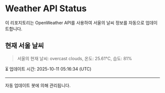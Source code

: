 
# Weather API Status

이 리포지토리는 OpenWeather API를 사용하여 서울의 날씨 정보를 자동으로 업데이트합니다.

## 현재 서울 날씨
> 서울의 현재 날씨: overcast clouds, 온도: 25.61°C, 습도: 81%

⏳ 업데이트 시간: 2025-10-11 05:16:34 (UTC)

---
자동 업데이트 봇에 의해 관리됩니다.
